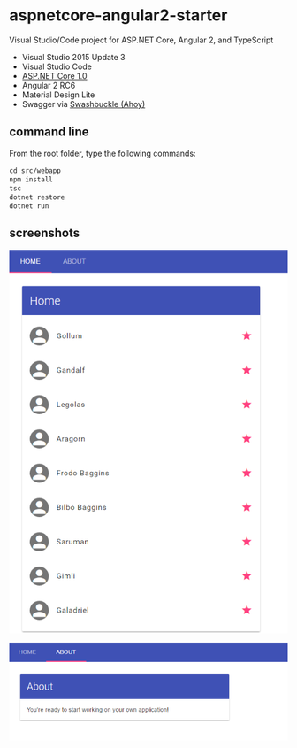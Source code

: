 # aspnetcore-angular2-starter

Visual Studio/Code project for ASP.NET Core, Angular 2, and TypeScript

* Visual Studio 2015 Update 3
* Visual Studio Code
* [ASP.NET Core 1.0](https://www.microsoft.com/net/core)
* Angular 2 RC6
* Material Design Lite
* Swagger via [Swashbuckle (Ahoy)](https://github.com/domaindrivendev/Ahoy)

## command line

From the root folder, type the following commands:

```
cd src/webapp
npm install
tsc
dotnet restore
dotnet run
```

## screenshots

![Home](https://raw.githubusercontent.com/sgbj/aspnetcore-angular2-starter/master/screenshots/home.png)

![About](https://raw.githubusercontent.com/sgbj/aspnetcore-angular2-starter/master/screenshots/about.png)
